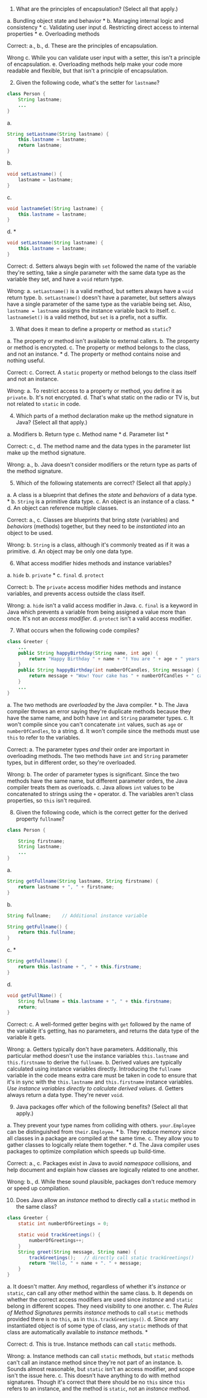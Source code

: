 1. What are the principles of encapsulation? (Select all that apply.)

a. Bundling object state and behavior *
b. Managing internal logic and consistency *
c. Validating user input
d. Restricting direct access to internal properties *
e. Overloading methods

Correct:
a., b., d. These are the principles of encapsulation.

Wrong
c. While you can validate user input with a setter, this isn't a principle of encapsulation.
e. Overloading methods help make your code more readable and flexible, but that isn't a principle of encapsulation.

2. Given the following code, what's the setter for `lastname`?

```java
class Person {
    String lastname;
    ...
}
```

a.
```java
String setLastname(String lastname) {
    this.lastname = lastname;
    return lastname;
}
```
b.
```java
void setLastname() {
    lastname = lastname;
}
```
c.
```java
void lastnameSet(String lastname) {
    this.lastname = lastname;
}
```
d. *
```java
void setLastname(String lastname) {
    this.lastname = lastname;
}
```

Correct:
d. Setters always begin with `set` followed the name of the variable they're setting, take a single parameter with the same data type as the variable they set, and have a `void` return type.

Wrong:
a. `setLastname()` is a valid method, but setters always have a `void` return type.
b. `setLastname()` doesn't have a parameter, but setters always have a single parameter of the same type as the variable being set. Also, `lastname = lastname` assigns the instance variable back to itself.
c. `lastnameSet()` is a valid method, but `set` is a prefix, not a suffix.

3. What does it mean to define a property or method as `static`?

a. The property or method isn't available to external callers.
b. The property or method is encrypted.
c. The property or method belongs to the class, and not an instance. *
d. The property or method contains noise and nothing useful.

Correct:
c. Correct. A `static` property or method belongs to the class itself and not an instance.

Wrong:
a. To restrict access to a property or method, you define it as `private`.
b. It's not encrypted.
d. That's what static on the radio or TV is, but not related to `static` in code.

4. Which parts of a method declaration make up the method signature in Java? (Select all that apply.)

a. Modifiers
b. Return type
c. Method name *
d. Parameter list *

Correct:
c., d. The method name and the data types in the parameter list make up the method signature.

Wrong:
a., b. Java doesn't consider modifiers or the return type as parts of the method signature.

5. Which of the following statements are correct? (Select all that apply.)

a. A class is a blueprint that defines the *state* and *behaviors* of a data type. *
b. `String` is a primitive data type.
c. An object is an instance of a class. *
d. An object can reference multiple classes.

Correct:
a., c. Classes are blueprints that bring *state* (variables) and *behaviors* (methods) together, but they need to be *instantiated* into an object to be used.

Wrong:
b. `String` is a class, although it's commonly treated as if it was a primitive.
d. An object may be only one data type.

6. What access modifier hides methods and instance variables?

a. `hide`
b. `private` *
c. `final`
d. `protect`

Correct:
b. The `private` access modifier hides methods and instance variables, and prevents access outside the class itself.

Wrong:
a. `hide` isn't a valid access modifier in Java.
c. `final` is a keyword in Java which prevents a variable from being assigned a value more than once. It's not an *access modifier*.
d. `protect` isn't a valid access modifier.

7. What occurs when the following code compiles?

```java
class Greeter {
    ...
    public String happyBirthday(String name, int age) {
        return "Happy Birthday " + name + "! You are " + age + " years old.";
    }
    public String happyBirthday(int numberOfCandles, String message) {
        return message + "Wow! Your cake has " + numberOfCandles + " candles.";
    }
    ...
}
```

a. The two methods are *overloaded* by the Java compiler. *
b. The Java compiler throws an error saying they're duplicate methods because they have the same name, and both have `int` and `String` parameter types.
c. It won't compile since you can't concatenate `int` values, such as `age` or `numberOfCandles`, to a string.
d. It won't compile since the methods must use `this` to refer to the variables.

Correct:
a. The parameter types *and* their order are important in overloading methods. The two methods have `int` and `String` parameter types, but in different order, so they're overloaded.

Wrong:
b. The order of parameter types is significant. Since the two methods have the same name, but different parameter orders, the Java compiler treats them as overloads.
c. Java allows `int` values to be concatenated to strings using the `+` operator.
d. The variables aren't class properties, so `this` isn't required.

8. Given the following code, which is the correct getter for the derived property `fullname`?

```java
class Person {

    String firstname;
    String lastname;
    ...
}
```

a.
```java
String getFullname(String lastname, String firstname) {
    return lastname + ", " + firstname;
}
```
b.
```java
String fullname;    // Additional instance variable

String getFullname() {
    return this.fullname;
}
```
c. *
```java
String getFullname() {
    return this.lastname + ", " + this.firstname;
}
```
d.
```java
void getFullName() {
    String fullname = this.lastname + ", " + this.firstname;
    return;
}
```

Correct:
c. A well-formed getter begins with `get` followed by the name of the variable it's getting, has no parameters, and returns the data type of the variable it gets.

Wrong:
a. Getters typically don't have parameters. Additionally, this particular method doesn't use the instance variables `this.lastname` and `this.firstname` to derive the `fullname`.
b. Derived values are typically calculated using instance variables directly. Introducing the `fullname` variable in the code means extra care must be taken in code to ensure that it's in sync with the `this.lastname` and `this.firstname` instance variables. *Use instance variables directly to calculate derived values.*
d. Getters always return a data type. They're never `void`.

9. Java packages offer which of the following benefits? (Select all that apply.)

a. They prevent your type names from colliding with others. `your.Employee` can be distinguished from `their.Employee`. *
b. They reduce memory since all classes in a package are compiled at the same time.
c. They allow you to gather classes to logically relate them together. *
d. The Java compiler uses packages to optimize compilation which speeds up build-time.

Correct:
a., c. Packages exist in Java to avoid *namespace* collisions, and help document and explain how classes are logically related to one another.

Wrong:
b., d. While these sound plausible, packages don't reduce memory or speed up compilation.

10. Does Java allow an *instance* method to directly call a `static` method in the same class?

```java
class Greeter {
    static int numberOfGreetings = 0;

    static void trackGreetings() {
        numberOfGreetings++;
    }
    String greet(String message, String name) {
        trackGreetings();   // directly call static trackGreetings()
        return "Hello, " + name + ". " + message;
    }
}
```
a. It doesn't matter. Any method, regardless of whether it's *instance* or `static`, can call any other method within the same class.
b. It depends on whether the correct access modifiers are used since *instance* and `static` belong in different scopes. They need visibility to one another.
c. The *Rules of Method Signatures* permits *instance* methods to call `static` methods provided there is no `this`, as in `this.trackGreetings()`.
d. Since any instantiated object is of some type of class, any `static` methods of that class are automatically available to *instance* methods. *

Correct:
d. This is true. Instance methods can call `static` methods.

Wrong:
a. Instance methods can call `static` methods, but `static` methods can't call an instance method since they're not part of an instance.
b. Sounds almost reasonable, but `static` isn't an access modifier, and scope isn't the issue here.
c. This doesn't have anything to do with method signatures. Though it's correct that there should be no `this` since `this` refers to an instance, and the method is `static`, not an *instance* method.
